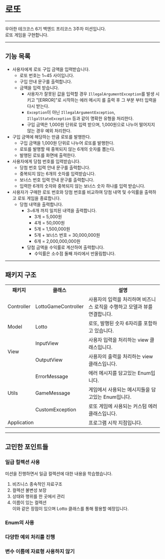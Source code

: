 # 로또

---
우아한 테크코스 6기 백엔드 프리코스 3주차 미션입니다.<br>
로또 게임을 구현합니다.

---

## 기능 목록

- 사용자에게 로또 구입 금액을 입력받습니다.
    - 로또 번호는 1~45 사이입니다.
    - 구입 안내 문구를 출력합니다.
    - 금액을 입력 받습니다.
        - 사용자가 잘못된 값을 입력할 경우 `IllegalArgumentException`를 발생 시키고 "[ERROR]"로 시작하는 에러 메시지 를 출력 후 그 부분 부터 입력을 다시 받는다.
        - `Exception`이 아닌 `IllegalArgumentException`, `IllgalStateException` 등과 같이 명확한 유형을 처리한다.
        - 구입 금액은 1,000원 단위로 입력 받으며, 1,000원으로 나누어 떨어지지 않는 경우 예외 처리한다.
- 구입 금액에 해당하는 만큼 로또를 발행한다.
    - 구입 금액을 1,000원 단위로 나누어 로또를 발행한다.
    - 로또를 발행할 때 중복되지 않는 6개의 숫자를 뽑는다.
    - 발행된 로또를 화면에 출력한다.
- 사용자에게 당첨 번호를 입력받습니다.
    - 당첨 번호 입력 안내 문구를 출력합니다.
    - 중복되지 않는 6개의 숫자를 입력받습니다.
    - 보너스 번호 입력 안내 문구를 출력합니다.
    - 입력한 6개의 숫자와 중복되지 않는 보너스 숫자 하나를 입력 받습니다.
- 사용자가 구매한 로또 번호와 당첨 번호를 비교하여 당첨 내역 및 수익률을 출력하고 로또 게임을 종료합니다.
    - 당첨 내역을 출력합니다.
        - 3~6개 까지 일치된 내역을 출력합니다.
            - 3개 = 5,000원
            - 4개 = 50,000원
            - 5개 = 1,500,000원
            - 5개 + 보너스 번호 = 30,000,000원
            - 6개 = 2,000,000,000원
        - 당첨 금액을 수익률로 계산하여 출력합니다.
            - 수익률은 소수점 둘째 자리에서 반올림합니다.

---

## 패키지 구조

<table>
    <tr>
        <th>패키지</th>
        <th>클래스</th>
        <th>설명</th>
    </tr>
    <tr>
        <td>Controller</td>
        <td>LottoGameController</td>
        <td>사용자의 입력을 처리하며 비즈니스 로직을 수행하고 모델과 뷰를 연결합니다.</td>
    </tr>
    <tr>
        <td>Model</td>
        <td>Lotto</td>
        <td>로또, 발행된 숫자 6자리를 포함하고 있습니다.</td>
    </tr>
    <tr>
        <td rowspan="2">View</td>
        <td>InputView</td>
        <td>사용자 입력을 처리하는 view 클래스입니다.</td>
    </tr>
    <tr>
        <td>OutputView</td>
        <td>사용자의 출력을 처리하는 view 클래스입니다.</td>
    </tr>
    <tr>
        <td rowspan="3">Utils</td>
        <td>ErrorMessage</td>
        <td>에러 메시지를 담고있는 Enum입니다.</td>
    </tr>
    <tr>
        <td>GameMessage</td>
        <td>게임에서 사용되는 메시지들을 담고있는 Enum입니다.</td>
    </tr>
    <tr>
        <td>CustomException</td>
        <td>로또 게임에 사용되는 커스텀 에러 클래스입니다.</td>
    </tr>
    <tr>
        <td colspan="2">Application</td>
        <td>프로그램 시작 지점입니다.</td>
    </tr>
</table>

---

## 고민한 포인트들

### 일급 컬렉션 사용

미션을 진행하면서 일급 컬렉션에 대한 내용을 학습했습니다.

1. 비즈니스 종속적인 자료구조
2. 컬렉션 불변성 보장
3. 상태와 행위를 한 곳에서 관리
4. 이름이 있는 컬렉션<br>
   이와 같은 장점이 있으며 Lotto 클래스를 통해 활용할 예정입니다.

### Enum의 사용

### 다양한 예외 처리를 진행

### 변수 이름에 자료형 사용하지 않기